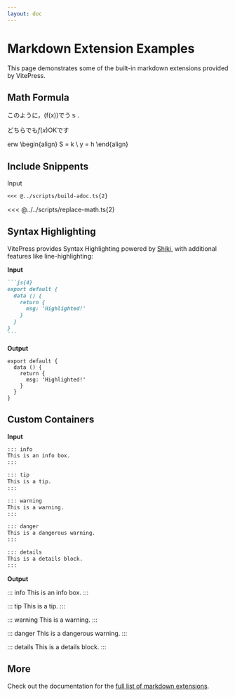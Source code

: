 ```yaml
---
layout: doc
---
```


# Markdown Extension Examples

This page demonstrates some of the built-in markdown extensions provided by VitePress.

## Math Formula

このように，\(f(x)\)でうｓ．


どちらでも$f(x)$OKです

erw
\begin{align}
  S = k \\
  y = h
\end{align}


## Include Snippents

Input

````md
<<< @../scripts/build-adoc.ts{2}
````

<<< @../../scripts/replace-math.ts{2}



## Syntax Highlighting

VitePress provides Syntax Highlighting powered by [Shiki](https://github.com/shikijs/shiki), with additional features like line-highlighting:

**Input**

````md
```js{4}
export default {
  data () {
    return {
      msg: 'Highlighted!'
    }
  }
}
```
````

**Output**

```js{4}
export default {
  data () {
    return {
      msg: 'Highlighted!'
    }
  }
}
```

## Custom Containers

**Input**

```md
::: info
This is an info box.
:::

::: tip
This is a tip.
:::

::: warning
This is a warning.
:::

::: danger
This is a dangerous warning.
:::

::: details
This is a details block.
:::
```

**Output**

::: info
This is an info box.
:::

::: tip
This is a tip.
:::

::: warning
This is a warning.
:::

::: danger
This is a dangerous warning.
:::

::: details
This is a details block.
:::

## More

Check out the documentation for the [full list of markdown extensions](https://vitepress.dev/guide/markdown).

